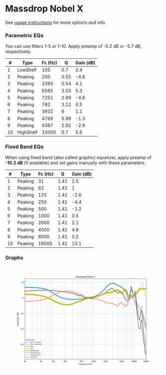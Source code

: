 # Massdrop Nobel X
See [usage instructions](https://github.com/jaakkopasanen/AutoEq#usage) for more options and info.

### Parametric EQs
You can use filters 1-5 or 1-10. Apply preamp of -5.2 dB or -5.7 dB, respectively.

|   # | Type      |   Fc (Hz) |    Q |   Gain (dB) |
|-----|-----------|-----------|------|-------------|
|   1 | LowShelf  |       105 | 0.7  |         2.4 |
|   2 | Peaking   |       200 | 0.55 |        -4.8 |
|   3 | Peaking   |      3393 | 0.54 |         4.1 |
|   4 | Peaking   |      6565 | 3.03 |         5.3 |
|   5 | Peaking   |      7251 | 2.99 |        -4.6 |
|   6 | Peaking   |       782 | 3.12 |         0.5 |
|   7 | Peaking   |      3932 | 6    |         1.1 |
|   8 | Peaking   |      4768 | 5.99 |        -1.3 |
|   9 | Peaking   |      9387 | 2.92 |        -2.9 |
|  10 | HighShelf |     10000 | 0.7  |         5.6 |

### Fixed Band EQs
When using fixed band (also called graphic) equalizer, apply preamp of **-10.2 dB** (if available) and set gains manually with these parameters.

|   # | Type    |   Fc (Hz) |    Q |   Gain (dB) |
|-----|---------|-----------|------|-------------|
|   1 | Peaking |        31 | 1.41 |         2.5 |
|   2 | Peaking |        62 | 1.41 |         1   |
|   3 | Peaking |       125 | 1.41 |        -2.6 |
|   4 | Peaking |       250 | 1.41 |        -4.4 |
|   5 | Peaking |       500 | 1.41 |        -1.2 |
|   6 | Peaking |      1000 | 1.41 |         0.5 |
|   7 | Peaking |      2000 | 1.41 |         2.1 |
|   8 | Peaking |      4000 | 1.41 |         4.8 |
|   9 | Peaking |      8000 | 1.41 |         0.2 |
|  10 | Peaking |     16000 | 1.41 |        10.1 |

### Graphs
![](./Massdrop%20Nobel%20X.png)
